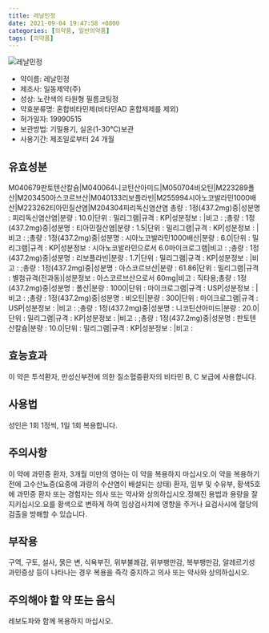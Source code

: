 ```yaml
---
title: 레날민정
date: 2021-09-04 19:47:58 +0800
categories: [의약품, 일반의약품]
tags: [의약품]
---
```

![레날민정](https://nedrug.mfds.go.kr/pbp/cmn/itemImageDownload/1NOwp2F6HcE)

- 약이름: 레날민정
- 제조사: 일동제약(주)
- 성상: 노란색의 타원형 필름코팅정
- 약효분류명: 혼합비타민제(비타민AD 혼합제제를 제외)
- 허가일자: 19990515
- 보관방법: 기밀용기, 실온(1-30℃)보관
- 사용기간: 제조일로부터 24 개월
## 유효성분
M040679판토텐산칼슘|M040064니코틴산아미드|M050704비오틴|M223289폴산|M203450아스코르브산|M040133리보플라빈|M255994시아노코발라민1000배산|M223262티아민질산염|M204304피리독신염산염
총량 : 1정(437.2mg)중|성분명 : 피리독신염산염|분량 : 10.0|단위 : 밀리그램|규격 : KP|성분정보 : |비고 : ;총량 : 1정(437.2mg)중|성분명 : 티아민질산염|분량 : 1.5|단위 : 밀리그램|규격 : KP|성분정보 : |비고 : ;총량 : 1정(437.2mg)중|성분명 : 시아노코발라민1000배산|분량 : 6.0|단위 : 밀리그램|규격 : KP|성분정보 : 시아노코발라민으로서 6.0마이크로그램|비고 : ;총량 : 1정(437.2mg)중|성분명 : 리보플라빈|분량 : 1.7|단위 : 밀리그램|규격 : KP|성분정보 : |비고 : ;총량 : 1정(437.2mg)중|성분명 : 아스코르브산|분량 : 61.86|단위 : 밀리그램|규격 : 별첨규격(전과동)|성분정보 : 아스코르브산으로서 60mg|비고 : 직타용;총량 : 1정(437.2mg)중|성분명 : 폴산|분량 : 1000|단위 : 마이크로그램|규격 : USP|성분정보 : |비고 : ;총량 : 1정(437.2mg)중|성분명 : 비오틴|분량 : 300|단위 : 마이크로그램|규격 : USP|성분정보 : |비고 : ;총량 : 1정(437.2mg)중|성분명 : 니코틴산아미드|분량 : 20.0|단위 : 밀리그램|규격 : KP|성분정보 : |비고 : ;총량 : 1정(437.2mg)중|성분명 : 판토텐산칼슘|분량 : 10.0|단위 : 밀리그램|규격 : KP|성분정보 : |비고 :
## 효능효과
이 약은 투석환자, 만성신부전에 의한 질소혈증환자의 비타민 B, C 보급에 사용합니다.
## 사용법
성인은 1회 1정씩, 1일 1회 복용합니다.
## 주의사항
이 약에 과민증 환자, 3개월 미만의 영아는 이 약을 복용하지 마십시오.이 약을 복용하기 전에 고수산뇨증(요중에 과량의 수산염이 배설되는 상태) 환자, 임부 및 수유부, 황색5호에 과민증 환자 또는 경험자는 의사 또는 약사와 상의하십시오.정해진 용법과 용량을 잘 지키십시오.요를 황색으로 변하게 하여 임상검사치에 영향을 주거나 요검사시에 혈당의 검출을 방해할 수 있습니다.
## 부작용
구역, 구토, 설사, 묽은 변, 식욕부진, 위부불쾌감, 위부팽만감, 복부팽만감, 알레르기성 과민증상 등이 나타나는 경우 복용을 즉각 중지하고 의사 또는 약사와 상의하십시오.
## 주의해야 할 약 또는 음식
레보도파와 함께 복용하지 마십시오.
